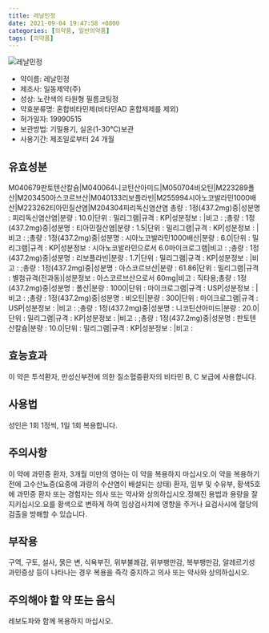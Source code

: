 ```yaml
---
title: 레날민정
date: 2021-09-04 19:47:58 +0800
categories: [의약품, 일반의약품]
tags: [의약품]
---
```

![레날민정](https://nedrug.mfds.go.kr/pbp/cmn/itemImageDownload/1NOwp2F6HcE)

- 약이름: 레날민정
- 제조사: 일동제약(주)
- 성상: 노란색의 타원형 필름코팅정
- 약효분류명: 혼합비타민제(비타민AD 혼합제제를 제외)
- 허가일자: 19990515
- 보관방법: 기밀용기, 실온(1-30℃)보관
- 사용기간: 제조일로부터 24 개월
## 유효성분
M040679판토텐산칼슘|M040064니코틴산아미드|M050704비오틴|M223289폴산|M203450아스코르브산|M040133리보플라빈|M255994시아노코발라민1000배산|M223262티아민질산염|M204304피리독신염산염
총량 : 1정(437.2mg)중|성분명 : 피리독신염산염|분량 : 10.0|단위 : 밀리그램|규격 : KP|성분정보 : |비고 : ;총량 : 1정(437.2mg)중|성분명 : 티아민질산염|분량 : 1.5|단위 : 밀리그램|규격 : KP|성분정보 : |비고 : ;총량 : 1정(437.2mg)중|성분명 : 시아노코발라민1000배산|분량 : 6.0|단위 : 밀리그램|규격 : KP|성분정보 : 시아노코발라민으로서 6.0마이크로그램|비고 : ;총량 : 1정(437.2mg)중|성분명 : 리보플라빈|분량 : 1.7|단위 : 밀리그램|규격 : KP|성분정보 : |비고 : ;총량 : 1정(437.2mg)중|성분명 : 아스코르브산|분량 : 61.86|단위 : 밀리그램|규격 : 별첨규격(전과동)|성분정보 : 아스코르브산으로서 60mg|비고 : 직타용;총량 : 1정(437.2mg)중|성분명 : 폴산|분량 : 1000|단위 : 마이크로그램|규격 : USP|성분정보 : |비고 : ;총량 : 1정(437.2mg)중|성분명 : 비오틴|분량 : 300|단위 : 마이크로그램|규격 : USP|성분정보 : |비고 : ;총량 : 1정(437.2mg)중|성분명 : 니코틴산아미드|분량 : 20.0|단위 : 밀리그램|규격 : KP|성분정보 : |비고 : ;총량 : 1정(437.2mg)중|성분명 : 판토텐산칼슘|분량 : 10.0|단위 : 밀리그램|규격 : KP|성분정보 : |비고 :
## 효능효과
이 약은 투석환자, 만성신부전에 의한 질소혈증환자의 비타민 B, C 보급에 사용합니다.
## 사용법
성인은 1회 1정씩, 1일 1회 복용합니다.
## 주의사항
이 약에 과민증 환자, 3개월 미만의 영아는 이 약을 복용하지 마십시오.이 약을 복용하기 전에 고수산뇨증(요중에 과량의 수산염이 배설되는 상태) 환자, 임부 및 수유부, 황색5호에 과민증 환자 또는 경험자는 의사 또는 약사와 상의하십시오.정해진 용법과 용량을 잘 지키십시오.요를 황색으로 변하게 하여 임상검사치에 영향을 주거나 요검사시에 혈당의 검출을 방해할 수 있습니다.
## 부작용
구역, 구토, 설사, 묽은 변, 식욕부진, 위부불쾌감, 위부팽만감, 복부팽만감, 알레르기성 과민증상 등이 나타나는 경우 복용을 즉각 중지하고 의사 또는 약사와 상의하십시오.
## 주의해야 할 약 또는 음식
레보도파와 함께 복용하지 마십시오.
